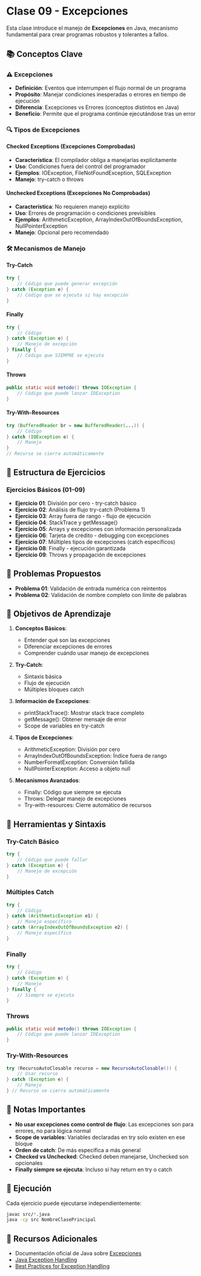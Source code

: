 # Clase 09 - Excepciones

Esta clase introduce el manejo de **Excepciones** en Java, mecanismo fundamental para crear programas robustos y tolerantes a fallos.

## 📚 Conceptos Clave

### ⚠️ Excepciones
- **Definición**: Eventos que interrumpen el flujo normal de un programa
- **Propósito**: Manejar condiciones inesperadas o errores en tiempo de ejecución
- **Diferencia**: Excepciones vs Errores (conceptos distintos en Java)
- **Beneficio**: Permite que el programa continúe ejecutándose tras un error

### 🔍 Tipos de Excepciones

#### Checked Exceptions (Excepciones Comprobadas)
- **Característica**: El compilador obliga a manejarlas explícitamente
- **Uso**: Condiciones fuera del control del programador
- **Ejemplos**: IOException, FileNotFoundException, SQLException
- **Manejo**: try-catch o throws

#### Unchecked Exceptions (Excepciones No Comprobadas)
- **Característica**: No requieren manejo explícito
- **Uso**: Errores de programación o condiciones previsibles
- **Ejemplos**: ArithmeticException, ArrayIndexOutOfBoundsException, NullPointerException
- **Manejo**: Opcional pero recomendado

### 🛠️ Mecanismos de Manejo

#### Try-Catch
```java
try {
    // Código que puede generar excepción
} catch (Exception e) {
    // Código que se ejecuta si hay excepción
}
```

#### Finally
```java
try {
    // Código
} catch (Exception e) {
    // Manejo de excepción
} finally {
    // Código que SIEMPRE se ejecuta
}
```

#### Throws
```java
public static void metodo() throws IOException {
    // Código que puede lanzar IOException
}
```

#### Try-With-Resources
```java
try (BufferedReader br = new BufferedReader(...)) {
    // Código
} catch (IOException e) {
    // Manejo
}
// Recurso se cierra automáticamente
```

## 📁 Estructura de Ejercicios

### Ejercicios Básicos (01-09)
- **Ejercicio 01**: División por cero - try-catch básico
- **Ejercicio 02**: Análisis de flujo try-catch (Problema 1)
- **Ejercicio 03**: Array fuera de rango - flujo de ejecución
- **Ejercicio 04**: StackTrace y getMessage()
- **Ejercicio 05**: Arrays y excepciones con información personalizada
- **Ejercicio 06**: Tarjeta de crédito - debugging con excepciones
- **Ejercicio 07**: Múltiples tipos de excepciones (catch específicos)
- **Ejercicio 08**: Finally - ejecución garantizada
- **Ejercicio 09**: Throws y propagación de excepciones

## 📁 Problemas Propuestos

- **Problema 01**: Validación de entrada numérica con reintentos
- **Problema 02**: Validación de nombre completo con límite de palabras

## 🎯 Objetivos de Aprendizaje

1. **Conceptos Básicos**:
   - Entender qué son las excepciones
   - Diferenciar excepciones de errores
   - Comprender cuándo usar manejo de excepciones

2. **Try-Catch**:
   - Sintaxis básica
   - Flujo de ejecución
   - Múltiples bloques catch

3. **Información de Excepciones**:
   - printStackTrace(): Mostrar stack trace completo
   - getMessage(): Obtener mensaje de error
   - Scope de variables en try-catch

4. **Tipos de Excepciones**:
   - ArithmeticException: División por cero
   - ArrayIndexOutOfBoundsException: Índice fuera de rango
   - NumberFormatException: Conversión fallida
   - NullPointerException: Acceso a objeto null

5. **Mecanismos Avanzados**:
   - Finally: Código que siempre se ejecuta
   - Throws: Delegar manejo de excepciones
   - Try-with-resources: Cierre automático de recursos

## 🔧 Herramientas y Sintaxis

### Try-Catch Básico
```java
try {
    // Código que puede fallar
} catch (Exception e) {
    // Manejo de excepción
}
```

### Múltiples Catch
```java
try {
    // Código
} catch (ArithmeticException e1) {
    // Manejo específico
} catch (ArrayIndexOutOfBoundsException e2) {
    // Manejo específico
}
```

### Finally
```java
try {
    // Código
} catch (Exception e) {
    // Manejo
} finally {
    // Siempre se ejecuta
}
```

### Throws
```java
public static void metodo() throws IOException {
    // Código que puede lanzar IOException
}
```

### Try-With-Resources
```java
try (RecursoAutoClosable recurso = new RecursoAutoClosable()) {
    // Usar recurso
} catch (Exception e) {
    // Manejo
} // Recurso se cierra automáticamente
```

## 📝 Notas Importantes

- **No usar excepciones como control de flujo**: Las excepciones son para errores, no para lógica normal
- **Scope de variables**: Variables declaradas en try solo existen en ese bloque
- **Orden de catch**: De más específica a más general
- **Checked vs Unchecked**: Checked deben manejarse, Unchecked son opcionales
- **Finally siempre se ejecuta**: Incluso si hay return en try o catch

## 🚀 Ejecución

Cada ejercicio puede ejecutarse independientemente:

```bash
javac src/*.java
java -cp src NombreClasePrincipal
```

## 📖 Recursos Adicionales

- Documentación oficial de Java sobre [Excepciones](https://docs.oracle.com/javase/tutorial/essential/exceptions/)
- [Java Exception Handling](https://www.javatpoint.com/exception-handling-in-java)
- [Best Practices for Exception Handling](https://www.baeldung.com/java-exceptions)

